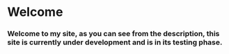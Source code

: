 # Welcome
### Welcome to my site, as you can see from the description, this site is currently under development and is in its testing phase.
